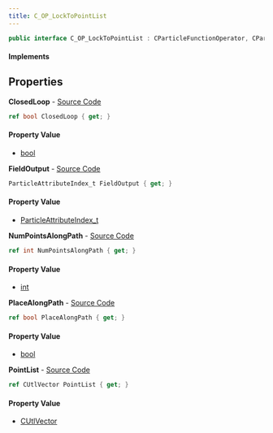 ```yaml
---
title: C_OP_LockToPointList
---
```


```csharp
public interface C_OP_LockToPointList : CParticleFunctionOperator, CParticleFunction, ISchemaClass<CParticleFunction>, ISchemaClass<CParticleFunctionOperator>, ISchemaClass<C_OP_LockToPointList>, ISchemaField, ISchemaClass, INativeHandle
```

#### Implements

## Properties

**ClosedLoop** - [Source Code](https://github.com/swiftly-solution/swiftlys2/blob/master/managed/src/SwiftlyS2.Generated/Schemas/Interfaces/C_OP_LockToPointList.cs#L23)

```csharp
ref bool ClosedLoop { get; }
```

#### Property Value

- [bool](https://learn.microsoft.com/dotnet/api/system.boolean)

**FieldOutput** - [Source Code](https://github.com/swiftly-solution/swiftlys2/blob/master/managed/src/SwiftlyS2.Generated/Schemas/Interfaces/C_OP_LockToPointList.cs#L16)

```csharp
ParticleAttributeIndex_t FieldOutput { get; }
```

#### Property Value

- [ParticleAttributeIndex_t](/docs/api/shared/schemadefinitions/particleattributeindex_t)

**NumPointsAlongPath** - [Source Code](https://github.com/swiftly-solution/swiftlys2/blob/master/managed/src/SwiftlyS2.Generated/Schemas/Interfaces/C_OP_LockToPointList.cs#L25)

```csharp
ref int NumPointsAlongPath { get; }
```

#### Property Value

- [int](https://learn.microsoft.com/dotnet/api/system.int32)

**PlaceAlongPath** - [Source Code](https://github.com/swiftly-solution/swiftlys2/blob/master/managed/src/SwiftlyS2.Generated/Schemas/Interfaces/C_OP_LockToPointList.cs#L21)

```csharp
ref bool PlaceAlongPath { get; }
```

#### Property Value

- [bool](https://learn.microsoft.com/dotnet/api/system.boolean)

**PointList** - [Source Code](https://github.com/swiftly-solution/swiftlys2/blob/master/managed/src/SwiftlyS2.Generated/Schemas/Interfaces/C_OP_LockToPointList.cs#L19)

```csharp
ref CUtlVector PointList { get; }
```

#### Property Value

- [CUtlVector](/docs/api/shared/natives/cutlvector)

